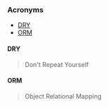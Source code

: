 
### Acronyms

- [DRY](#DRY)
- [ORM](#ORM)



#### DRY
> Don't Repeat Yourself

#### ORM
> Object Relational Mapping
